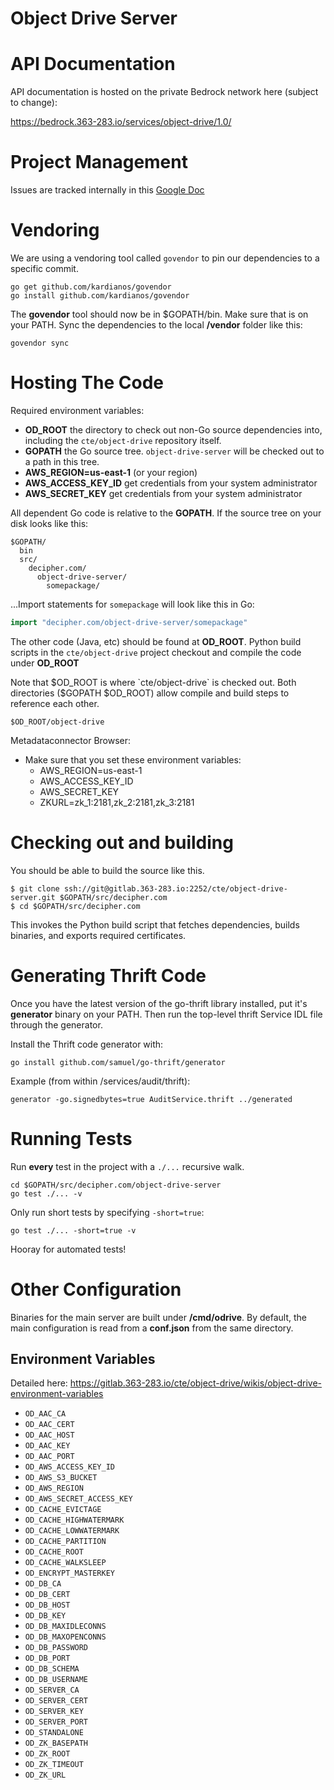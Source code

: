 # Object Drive Server

# API Documentation

API documentation is hosted on the private Bedrock network here (subject to change):

https://bedrock.363-283.io/services/object-drive/1.0/

# Project Management

Issues are tracked internally in this [Google Doc](https://docs.google.com/spreadsheets/d/1Eiuu8uH6O6_uPtz6icOgLof3JYExhPDo9RelJDFsDeA/edit#gid=538633894)

# Vendoring

We are using a vendoring tool called `govendor` to pin our dependencies to a specific commit.

```
go get github.com/kardianos/govendor
go install github.com/kardianos/govendor
```

The **govendor** tool should now be in $GOPATH/bin. Make sure that is on your PATH.
Sync the dependencies to the local **/vendor** folder like this:

```
govendor sync
```

# Hosting The Code

Required environment variables:
* **OD_ROOT** the directory to check out non-Go source dependencies into, including
  the `cte/object-drive` repository itself.
* **GOPATH** the Go source tree. `object-drive-server` will be checked out to
  a path in this tree.
* **AWS_REGION=us-east-1**  (or your region)
* **AWS_ACCESS_KEY_ID**  get credentials from your system administrator
* **AWS_SECRET_KEY** get credentials from your system administrator

All dependent Go code is relative to the **GOPATH**. If the source tree on your
disk looks like this:

```
$GOPATH/
  bin
  src/
    decipher.com/
      object-drive-server/
        somepackage/
```

...Import statements for `somepackage` will look like this in Go:

```go
import "decipher.com/object-drive-server/somepackage"
```


The other code (Java, etc) should be found at **OD_ROOT**. Python build scripts
in the `cte/object-drive` project checkout and compile the code under **OD_ROOT**

Note that $OD_ROOT is where `cte/object-drive` is checked out.
Both directories ($GOPATH $OD_ROOT) allow compile and build steps
to reference each other.

```
$OD_ROOT/object-drive
```

Metadataconnector Browser:

* Make sure that you set these environment variables:
  * AWS_REGION=us-east-1
  * AWS_ACCESS_KEY_ID
  * AWS_SECRET_KEY
  * ZKURL=zk_1:2181,zk_2:2181,zk_3:2181

# Checking out and building

You should be able to build the source like this.

```
$ git clone ssh://git@gitlab.363-283.io:2252/cte/object-drive-server.git $GOPATH/src/decipher.com
$ cd $GOPATH/src/decipher.com
```

This invokes the Python build script that fetches dependencies, builds binaries,
and exports required certificates.

# Generating Thrift Code

Once you have the latest version of the go-thrift library installed, put it's
**generator** binary on your PATH. Then run the top-level thrift Service IDL
file through the generator.

Install the Thrift code generator with:

```
go install github.com/samuel/go-thrift/generator
```

Example (from within /services/audit/thrift):

```
generator -go.signedbytes=true AuditService.thrift ../generated
```

# Running Tests

Run **every** test in the project with a `./...` recursive walk.

```
cd $GOPATH/src/decipher.com/object-drive-server
go test ./... -v
```

Only run short tests by specifying `-short=true`:

```
go test ./... -short=true -v
```

Hooray for automated tests!

# Other Configuration

Binaries for the main server are built under **/cmd/odrive**. By default,
the main configuration is read from a **conf.json** from the same directory.

## Environment Variables

Detailed here: https://gitlab.363-283.io/cte/object-drive/wikis/object-drive-environment-variables

* `OD_AAC_CA`
* `OD_AAC_CERT`
* `OD_AAC_HOST`
* `OD_AAC_KEY`
* `OD_AAC_PORT`
* `OD_AWS_ACCESS_KEY_ID`
* `OD_AWS_S3_BUCKET`
* `OD_AWS_REGION`
* `OD_AWS_SECRET_ACCESS_KEY`
* `OD_CACHE_EVICTAGE`
* `OD_CACHE_HIGHWATERMARK`
* `OD_CACHE_LOWWATERMARK`
* `OD_CACHE_PARTITION`
* `OD_CACHE_ROOT`
* `OD_CACHE_WALKSLEEP`
* `OD_ENCRYPT_MASTERKEY`
* `OD_DB_CA`
* `OD_DB_CERT`
* `OD_DB_HOST`
* `OD_DB_KEY`
* `OD_DB_MAXIDLECONNS`
* `OD_DB_MAXOPENCONNS`
* `OD_DB_PASSWORD`
* `OD_DB_PORT`
* `OD_DB_SCHEMA`
* `OD_DB_USERNAME`
* `OD_SERVER_CA`
* `OD_SERVER_CERT`
* `OD_SERVER_KEY`
* `OD_SERVER_PORT`
* `OD_STANDALONE`
* `OD_ZK_BASEPATH`
* `OD_ZK_ROOT`
* `OD_ZK_TIMEOUT`
* `OD_ZK_URL`

